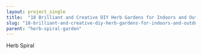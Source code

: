 ```yaml
---
layout: project_single
title:  "18 Brilliant and Creative DIY Herb Gardens for Indoors and Outdoors"
slug: "18-brilliant-and-creative-diy-herb-gardens-for-indoors-and-outdoors"
parent: "herb-spiral-garden"
---
```

Herb Spiral